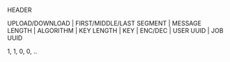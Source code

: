 HEADER

UPLOAD/DOWNLOAD  |  FIRST/MIDDLE/LAST SEGMENT  |  MESSAGE LENGTH  |  ALGORITHM  |  KEY LENGTH  |  KEY  |  ENC/DEC  |  USER UUID  |  JOB UUID

1, 1, 0, 0, ..